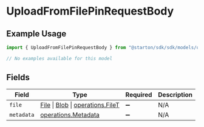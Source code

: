 # UploadFromFilePinRequestBody

## Example Usage

```typescript
import { UploadFromFilePinRequestBody } from "@starton/sdk/sdk/models/operations";

// No examples available for this model
```

## Fields

| Field                                                                                                                                                                                       | Type                                                                                                                                                                                        | Required                                                                                                                                                                                    | Description                                                                                                                                                                                 |
| ------------------------------------------------------------------------------------------------------------------------------------------------------------------------------------------- | ------------------------------------------------------------------------------------------------------------------------------------------------------------------------------------------- | ------------------------------------------------------------------------------------------------------------------------------------------------------------------------------------------- | ------------------------------------------------------------------------------------------------------------------------------------------------------------------------------------------- |
| `file`                                                                                                                                                                                      | [File](https://developer.mozilla.org/en-US/docs/Web/API/File) \| [Blob](https://developer.mozilla.org/en-US/docs/Web/API/Blob) \| [operations.FileT](../../../sdk/models/operations/filet.md) | :heavy_minus_sign:                                                                                                                                                                          | N/A                                                                                                                                                                                         |
| `metadata`                                                                                                                                                                                  | [operations.Metadata](../../../sdk/models/operations/metadata.md)                                                                                                                           | :heavy_minus_sign:                                                                                                                                                                          | N/A                                                                                                                                                                                         |